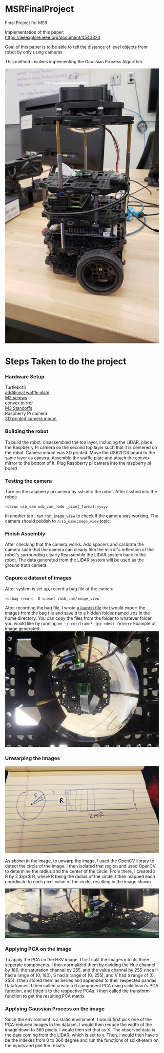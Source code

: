 # MSRFinalProject
Final Project for MSR

Implementation of this paper: https://ieeexplore.ieee.org/document/4543324

Goal of this paper is to be able to tell the distance of level objects from robot by only using cameras

This method involves implementing the Gaussian Process Algorithm

![Alt Text](20211104_112847.jpg)
<h1> Steps Taken to do the project</h1>

<h3>Hardware Setup</h3>

Turtlebot3  
[additional waffle plate](https://www.robotis.us/tb3-waffle-plate-ipl-01-8ea/)  
[M2 screws](https://www.amazon.com/HanTof-Washers-Assortment-Machine-Stainless/dp/B082XRX17Z/ref=asc_df_B082XRX17Z/?tag=hyprod-20&linkCode=df0&hvadid=416774286618&hvpos=&hvnetw=g&hvrand=16898008894177674308&hvpone=&hvptwo=&hvqmt=&hvdev=c&hvdvcmdl=&hvlocint=&hvlocphy=9021564&hvtargid=pla-901437054371&psc=1&tag=&ref=&adgrpid=95471660538&hvpone=&hvptwo=&hvadid=416774286618&hvpos=&hvnetw=g&hvrand=16898008894177674308&hvqmt=&hvdev=c&hvdvcmdl=&hvlocint=&hvlocphy=9021564&hvtargid=pla-901437054371)  
[convex mirror](https://www.edmundoptics.com/p/50mm-dia-x25mm-fl-enhanced-aluminum-convex-mirror-/29998/)  
[M3 Standoffs](https://www.amazon.com/Csdtylh-Male-Female-Standoff-Stainless-Assortment/dp/B06Y5TJXY1/ref=sr_1_4?crid=1EYKXSMDMV6A7&dchild=1&keywords=m3+standoff+assortment&qid=1634152182&sprefix=m3+standoff+assortment%2Caps%2C443&sr=8-4)  
Raspberry Pi camera  
[3D printed camera mount](raspberreypi_cameraholder.stl)

<h3>Building the robot</h3>
To build the robot, disassembled the top layer, including the LIDAR, place the Raspberry Pi camera on the second top layer such that it is centered on the robot.  Camera mount was 3D printed.  Move the USB2LDS board to the same layer as camera.  Assemble the waffle plate and attach the convex mirror to the bottom of it.  Plug Raspberry pi camera into the raspberry pi board 

<h3>Testing the camera</h3>
Turn on the raspberry pi camera by ssh into the robot.  After I sshed into the robot:  

 `rosrun usb_cam usb_cam_node _pixel_format:=yuyv` 

In another tab I ran `rqt_image_view` to check if the camera was working.  The camera should publish to `/usb_cam/image_view` topic.  

<h3>Finish Assembly</h3>
After checking that the camera works.  Add spacers and calibrate the camera such that the camera can clearly film the mirror's reflection of the robot's surrounding clearly  Reassemble the LIDAR system back to the robot.  The data generated from the LIDAR system will be used as the ground truth camera

<h3>Capure a dataset of images</h3>  

After system is set up, record a bag file of the camera 

`rosbag record -O subset /usb_cam/image_view`

After recording the bag file, I wrote [a launch file](laser_values/src/multipleImages/export.launch) that would export the images from the bag file and save it to a hidden folder named .ros in the home directory.  You can copy the files from the folder to whatever folder you would like by running `mv ~/.ros/frame*.jpg <dest folder>`
Example of image generated:  
![Alt Text](laser_values/src/multipleImages/images/frame0000.jpg)  


<h3>Unwarping the Images</h3>  

![Alt Text](20211104_154218.jpg)  

As sbown in the image, to unwarp the image, I used the OpenCV library to detect the circle of the image.  I then isolated that region and used OpenCV to determine the radius and the center of the circle.  From there, I created a R by 2 $\pi $ R, where R being the radius of the circle.  I then mapped each coordinate to each pixel value of the circle, resulting in the image shown  


![Alt Text](laser_values/src/multipleImages/unWarpedImages/frame0000Unwarped.jpg)  

<h3>Applying PCA on the image</h3>  

To apply the PCA on the HSV image, I first split the images into its three seperate components.  I then normalized them by dividing the Hue channel by 180, the saturation channel by 255, and the value channel by 255 since H had a range of (0, 180), S had a range of (0, 255), and V had a range of (0, 255).  I then stored them as Series and appended to their respected pandas Dataframes.  I then called create a 6 component PCA using scikitlearn's PCA function, and fitted it to the respective PCAs.  I then called the transform function to get the resulting PCA matrix

<h3>Applying Gaussian Process on the image</h3>  

Since the environment is a static enviroment, I would first pick one of the PCA-reduced images in the dataset.  I would then reduce the width of the image down to 360 pixels.  I would then set that as X.  The observed data is the data coming from the LIDAR, which is set to y.  Then, I would then have x be the indexes from 0 to 360 degree and run the functions of scikit-learn on the inputs and plot the results








